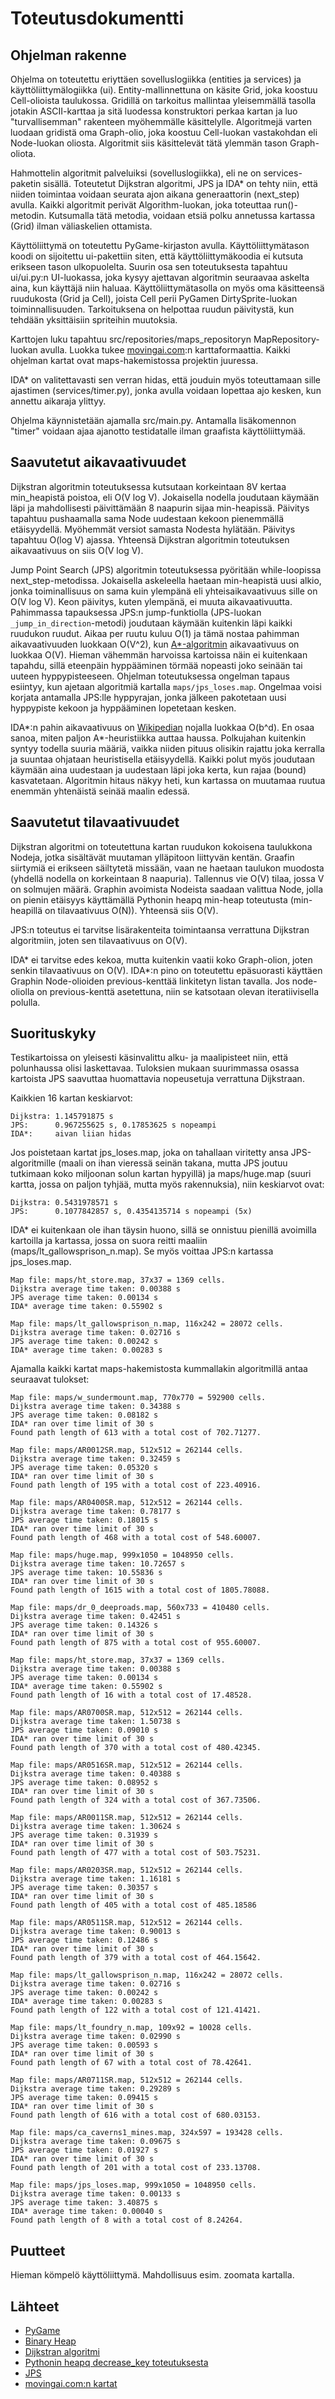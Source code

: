 # Toteutusdokumentti

## Ohjelman rakenne

Ohjelma on toteutettu eriyttäen sovelluslogiikka (entities ja services) ja käyttöliittymälogiikka (ui). Entity-mallinnettuna on käsite Grid, joka koostuu 
Cell-olioista taulukossa. Gridillä on tarkoitus mallintaa yleisemmällä tasolla jotakin ASCII-karttaa ja sitä luodessa konstruktori perkaa kartan ja luo "turvallisemman" rakenteen myöhemmälle käsittelylle.
Algoritmejä varten luodaan gridistä oma Graph-olio, joka koostuu Cell-luokan vastakohdan eli Node-luokan oliosta. Algoritmit siis käsittelevät tätä ylemmän tason
Graph-oliota.

Hahmottelin algoritmit palveluiksi (sovelluslogiikka), eli ne on services-paketin sisällä. Toteutetut Dijkstran algoritmi, JPS ja IDA* on tehty niin, että niiden toimintaa voidaan seurata ajon aikana generaattorin (next_step) avulla. Kaikki algoritmit perivät Algorithm-luokan, joka toteuttaa run()-metodin. Kutsumalla tätä metodia, voidaan etsiä polku annetussa kartassa (Grid) ilman väliaskelien ottamista.

Käyttöliittymä on toteutettu PyGame-kirjaston avulla. Käyttöliittymätason koodi on sijoitettu ui-pakettiin siten, että käyttöliittymäkoodia ei kutsuta erikseen tason 
ulkopuolelta. Suurin osa sen toteutuksesta tapahtuu ui/ui.py:n UI-luokassa, joka kysyy ajettavan algoritmin seuraavaa askelta aina, kun käyttäjä niin haluaa. 
Käyttöliittymätasolla on myös oma käsitteensä ruudukosta (Grid ja Cell), joista Cell perii PyGamen DirtySprite-luokan toiminnallisuuden. Tarkoituksena on helpottaa
ruudun päivitystä, kun tehdään yksittäisiin spriteihin muutoksia.

Karttojen luku tapahtuu src/repositories/maps_repositoryn MapRepository-luokan avulla. Luokka tukee [movingai.com](https://movingai.com/benchmarks/grids.html):n karttaformaattia. Kaikki ohjelman kartat ovat maps-hakemistossa projektin juuressa.

IDA* on valitettavasti sen verran hidas, että jouduin myös toteuttamaan sille ajastimen (services/timer.py), jonka avulla voidaan lopettaa ajo kesken, kun annettu aikaraja ylittyy.

Ohjelma käynnistetään ajamalla src/main.py. Antamalla lisäkomennon "timer" voidaan ajaa ajanotto testidatalle ilman graafista käyttöliittymää.

## Saavutetut aikavaativuudet

Dijkstran algoritmin toteutuksessa kutsutaan korkeintaan 8V kertaa min_heapistä poistoa, eli O(V log V). Jokaisella nodella joudutaan käymään läpi ja mahdollisesti
päivittämään 8 naapurin sijaa min-heapissä. Päivitys tapahtuu pushaamalla sama Node uudestaan kekoon pienemmällä etäisyydellä. Myöhemmät versiot samasta Nodesta
hylätään. Päivitys tapahtuu O(log V) ajassa. Yhteensä Dijkstran algoritmin toteutuksen aikavaativuus on siis O(V log V).

Jump Point Search (JPS) algoritmin toteutuksessa pyöritään while-loopissa next_step-metodissa. Jokaisella askeleella haetaan min-heapistä uusi alkio, jonka
toiminallisuus on sama kuin ylempänä eli yhteisaikavaativuus sille on O(V log V). Keon päivitys, kuten ylempänä, ei muuta aikavaativuutta. Pahimmassa tapauksessa JPS:n jump-funktiolla (JPS-luokan `_jump_in_direction`-metodi) joudutaan käymään kuitenkin läpi kaikki ruudukon ruudut. Aikaa per ruutu kuluu O(1) ja tämä nostaa
pahimman aikavaativuuden luokkaan O(V^2), kun [A*-algoritmin](https://en.wikipedia.org/wiki/A*_search_algorithm) aikavaativuus on luokkaa O(V). Hieman vähemmän harvoissa kartoissa näin ei kuitenkaan tapahdu, sillä eteenpäin hyppääminen törmää nopeasti joko seinään tai uuteen hyppypisteeseen. Ohjelman toteutuksessa ongelman tapaus esiintyy, kun ajetaan algoritmiä kartalla `maps/jps_loses.map`. Ongelmaa voisi korjata antamalla JPS:lle hyppyrajan, jonka jälkeen pakotetaan uusi hyppypiste kekoon ja hyppääminen lopetetaan kesken.

IDA*:n pahin aikavaativuus on [Wikipedian](https://en.wikipedia.org/wiki/Iterative_deepening_A*) nojalla luokkaa O(b^d). En osaa sanoa, miten paljon A*-heuristiikka auttaa haussa. Polkujahan kuitenkin syntyy todella suuria määriä, vaikka niiden pituus olisikin rajattu joka kerralla ja suuntaa ohjataan heuristisella etäisyydellä. Kaikki polut myös joudutaan käymään aina uudestaan ja uudestaan läpi joka kerta, kun rajaa (bound) kasvatetaan. Algoritmin hitaus näkyy heti, kun kartassa on muutamaa ruutua enemmän yhtenäistä seinää maalin edessä.

## Saavutetut tilavaativuudet

Dijkstran algoritmi on toteutettuna kartan ruudukon kokoisena taulukkona Nodeja, jotka sisältävät muutaman ylläpitoon liittyvän kentän. Graafin siirtymiä ei erikseen
säiltytetä missään, vaan ne haetaan taulukon muodosta (yhdellä nodella on korkeintaan 8 naapuria). Tallennus vie O(V) tilaa, jossa V on solmujen
määrä. Graphin avoimista Nodeista saadaan valittua Node, jolla on pienin etäisyys käyttämällä Pythonin heapq min-heap toteutusta (min-heapillä on tilavaativuus O(N)).
Yhteensä siis O(V).

JPS:n toteutus ei tarvitse lisärakenteita toimintaansa verrattuna Dijkstran algoritmiin, joten sen tilavaativuus on O(V).

IDA* ei tarvitse edes kekoa, mutta kuitenkin vaatii koko Graph-olion, joten senkin tilavaativuus on O(V). IDA*:n pino on toteutettu epäsuorasti käyttäen Graphin Node-olioiden previous-kenttää linkitetyn listan tavalla. Jos node-oliolla on previous-kenttä asetettuna, niin se katsotaan olevan iteratiivisella polulla.

## Suorituskyky

Testikartoissa on yleisesti käsinvalittu alku- ja maalipisteet niin, että polunhaussa olisi laskettavaa. Tuloksien mukaan suurimmassa osassa kartoista JPS saavuttaa huomattavia nopeusetuja verrattuna Dijkstraan.

Kaikkien 16 kartan keskiarvot:
```
Dijkstra: 1.145791875 s
JPS:      0.967255625 s, 0.17853625 s nopeampi
IDA*:     aivan liian hidas
```

Jos poistetaan kartat jps_loses.map, joka on tahallaan viritetty ansa JPS-algoritmille (maali on ihan vieressä seinän takana, mutta JPS joutuu tutkimaan koko miljoonan solun kartan hypyillä) ja maps/huge.map (suuri kartta, jossa on paljon tyhjää, mutta myös rakennuksia), niin keskiarvot ovat:

```
Dijkstra: 0.5431978571 s
JPS:      0.1077842857 s, 0.4354135714 s nopeampi (5x)
```

IDA* ei kuitenkaan ole ihan täysin huono, sillä se onnistuu pienillä avoimilla kartoilla ja kartassa, jossa on suora reitti maaliin (maps/lt_gallowsprison_n.map). Se myös voittaa JPS:n kartassa jps_loses.map.

```
Map file: maps/ht_store.map, 37x37 = 1369 cells.
Dijkstra average time taken: 0.00388 s
JPS average time taken: 0.00134 s
IDA* average time taken: 0.55902 s

Map file: maps/lt_gallowsprison_n.map, 116x242 = 28072 cells.
Dijkstra average time taken: 0.02716 s
JPS average time taken: 0.00242 s
IDA* average time taken: 0.00283 s
```

Ajamalla kaikki kartat maps-hakemistosta kummallakin algoritmillä antaa seuraavat tulokset:
```
Map file: maps/w_sundermount.map, 770x770 = 592900 cells.
Dijkstra average time taken: 0.34388 s
JPS average time taken: 0.08182 s
IDA* ran over time limit of 30 s
Found path length of 613 with a total cost of 702.71277.

Map file: maps/AR0012SR.map, 512x512 = 262144 cells.
Dijkstra average time taken: 0.32459 s
JPS average time taken: 0.05320 s
IDA* ran over time limit of 30 s
Found path length of 195 with a total cost of 223.40916.

Map file: maps/AR0400SR.map, 512x512 = 262144 cells.
Dijkstra average time taken: 0.78177 s
JPS average time taken: 0.18015 s
IDA* ran over time limit of 30 s
Found path length of 468 with a total cost of 548.60007.

Map file: maps/huge.map, 999x1050 = 1048950 cells.
Dijkstra average time taken: 10.72657 s
JPS average time taken: 10.55836 s
IDA* ran over time limit of 30 s
Found path length of 1615 with a total cost of 1805.78088.

Map file: maps/dr_0_deeproads.map, 560x733 = 410480 cells.
Dijkstra average time taken: 0.42451 s
JPS average time taken: 0.14326 s
IDA* ran over time limit of 30 s
Found path length of 875 with a total cost of 955.60007.

Map file: maps/ht_store.map, 37x37 = 1369 cells.
Dijkstra average time taken: 0.00388 s
JPS average time taken: 0.00134 s
IDA* average time taken: 0.55902 s
Found path length of 16 with a total cost of 17.48528.

Map file: maps/AR0700SR.map, 512x512 = 262144 cells.
Dijkstra average time taken: 1.50738 s
JPS average time taken: 0.09010 s
IDA* ran over time limit of 30 s
Found path length of 370 with a total cost of 480.42345.

Map file: maps/AR0516SR.map, 512x512 = 262144 cells.
Dijkstra average time taken: 0.40388 s
JPS average time taken: 0.08952 s
IDA* ran over time limit of 30 s
Found path length of 324 with a total cost of 367.73506.

Map file: maps/AR0011SR.map, 512x512 = 262144 cells.
Dijkstra average time taken: 1.30624 s
JPS average time taken: 0.31939 s
IDA* ran over time limit of 30 s
Found path length of 477 with a total cost of 503.75231.

Map file: maps/AR0203SR.map, 512x512 = 262144 cells.
Dijkstra average time taken: 1.16181 s
JPS average time taken: 0.30357 s
IDA* ran over time limit of 30 s
Found path length of 405 with a total cost of 485.18586

Map file: maps/AR0511SR.map, 512x512 = 262144 cells.
Dijkstra average time taken: 0.90013 s
JPS average time taken: 0.12486 s
IDA* ran over time limit of 30 s
Found path length of 379 with a total cost of 464.15642.

Map file: maps/lt_gallowsprison_n.map, 116x242 = 28072 cells.
Dijkstra average time taken: 0.02716 s
JPS average time taken: 0.00242 s
IDA* average time taken: 0.00283 s
Found path length of 122 with a total cost of 121.41421.

Map file: maps/lt_foundry_n.map, 109x92 = 10028 cells.
Dijkstra average time taken: 0.02990 s
JPS average time taken: 0.00593 s
IDA* ran over time limit of 30 s
Found path length of 67 with a total cost of 78.42641.

Map file: maps/AR0711SR.map, 512x512 = 262144 cells.
Dijkstra average time taken: 0.29289 s
JPS average time taken: 0.09415 s
IDA* ran over time limit of 30 s
Found path length of 616 with a total cost of 680.03153.

Map file: maps/ca_caverns1_mines.map, 324x597 = 193428 cells.
Dijkstra average time taken: 0.09675 s
JPS average time taken: 0.01927 s
IDA* ran over time limit of 30 s
Found path length of 201 with a total cost of 233.13708.

Map file: maps/jps_loses.map, 999x1050 = 1048950 cells.
Dijkstra average time taken: 0.00133 s
JPS average time taken: 3.40875 s
IDA* average time taken: 0.00040 s
Found path length of 8 with a total cost of 8.24264.
```

## Puutteet

Hieman kömpelö käyttöliittymä. Mahdollisuus esim. zoomata kartalla.

## Lähteet
- [PyGame](https://www.pygame.org/)
- [Binary Heap](https://en.wikipedia.org/wiki/Binary_heap)
- [Dijkstran algoritmi](https://en.wikipedia.org/wiki/Dijkstra%27s_algorithm)
- [Pythonin heapq decrease_key toteutuksesta](https://docs.python.org/2/library/heapq.html#priority-queue-implementation-notes)
- [JPS](http://users.cecs.anu.edu.au/~dharabor/data/papers/harabor-grastien-aaai11.pdf)
- [movingai.com:n kartat](https://www.movingai.com/benchmarks/bg512/index.html)

